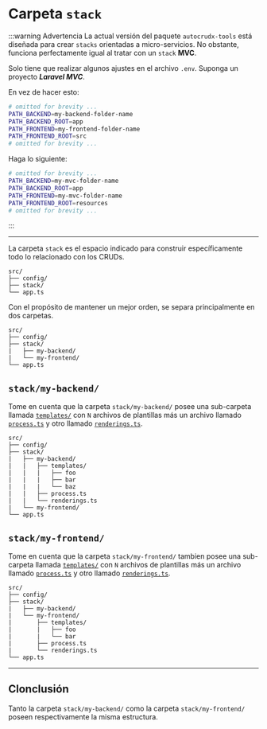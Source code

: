 # Carpeta `stack`

:::warning Advertencia
La actual versión del paquete `autocrudx-tools` está diseñada para crear `stacks` orientadas a micro-servicios. No obstante, funciona perfectamente igual al tratar con un `stack` **MVC**. 

Solo tiene que realizar algunos ajustes en el archivo `.env`. Suponga un proyecto **_Laravel MVC_**.

En vez de hacer esto:
```sh
# omitted for brevity ...
PATH_BACKEND=my-backend-folder-name
PATH_BACKEND_ROOT=app
PATH_FRONTEND=my-frontend-folder-name
PATH_FRONTEND_ROOT=src
# omitted for brevity ...
```

Haga lo siguiente:
```sh
# omitted for brevity ...
PATH_BACKEND=my-mvc-folder-name
PATH_BACKEND_ROOT=app
PATH_FRONTEND=my-mvc-folder-name
PATH_FRONTEND_ROOT=resources
# omitted for brevity ...
```
:::

---

La carpeta `stack` es el espacio indicado para construir específicamente todo lo relacionado con los CRUDs.

```txt{3}
src/
├── config/
├── stack/
└── app.ts
```

Con el propósito de mantener un mejor orden, se separa principalmente en dos carpetas.

```txt{4,5}
src/
├── config/
├── stack/
|   ├── my-backend/
|   └── my-frontend/
└── app.ts
```

## `stack/my-backend/`

Tome en cuenta que la carpeta `stack/my-backend/` posee una sub-carpeta llamada [`templates/`](./templates.html) con `N` archivos de plantillas más un archivo llamado [`process.ts`](./process.html) y otro llamado [`renderings.ts`](./renderings.html).



```txt{5,6,7,8,9,10}
src/
├── config/
├── stack/
|   ├── my-backend/
|   |   ├── templates/
|   |   |   ├── foo
|   |   |   ├── bar
|   |   |   └── baz
|   |   ├── process.ts
|   |   └── renderings.ts
|   └── my-frontend/
└── app.ts
```

## `stack/my-frontend/`

Tome en cuenta que la carpeta `stack/my-frontend/` tambien posee una sub-carpeta llamada [`templates/`](./templates.html) con `N` archivos de plantillas más un archivo llamado [`process.ts`](./process.html) y otro llamado [`renderings.ts`](./renderings.html).

```txt{6,7,8,9,10}
src/
├── config/
├── stack/
|   ├── my-backend/
|   └── my-frontend/
|       ├── templates/
|       |   ├── foo
|       |   └── bar
|       ├── process.ts
|       └── renderings.ts
└── app.ts
```

---

## Clonclusión

Tanto la carpeta `stack/my-backend/` como la carpeta `stack/my-frontend/` poseen respectivamente la misma estructura.

